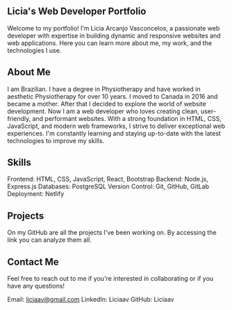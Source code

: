 ## Licia's Web Developer Portfolio
Welcome to my portfolio! I’m Licia Arcanjo Vasconcelos, a passionate web developer with expertise in building dynamic and responsive websites and web applications. Here you can learn more about me, my work, and the technologies I use.

## About Me
I am Brazilian. I have a degree in Physiotherapy and have worked in aesthetic Physiotherapy for over 10 years. I moved to Canada in 2016 and became a mother. After that I decided to explore the world of website development. Now I am a web developer who loves creating clean, user-friendly, and performant websites. With a strong foundation in HTML, CSS, JavaScript, and modern web frameworks, I strive to deliver exceptional web experiences. I'm constantly learning and staying up-to-date with the latest technologies to improve my skills.

## Skills
Frontend: HTML, CSS, JavaScript, React, Bootstrap
Backend: Node.js, Express.js
Databases: PostgreSQL
Version Control: Git, GitHub, GitLab
Deployment: Netlify

## Projects
On my GitHub are all the projects I've been working on. By accessing the link you can analyze them all.

## Contact Me
Feel free to reach out to me if you're interested in collaborating or if you have any questions!

Email: liciaav@gmail.com
LinkedIn: Liciaav
GitHub: Liciaav

